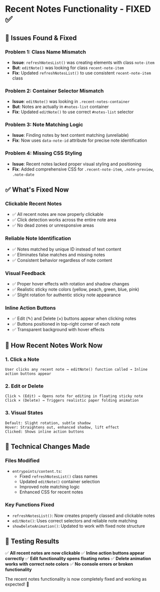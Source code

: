# Recent Notes Functionality - FIXED ✅

## 🐛 Issues Found & Fixed

### **Problem 1: Class Name Mismatch**
- **Issue**: `refreshNotesList()` was creating elements with class `note-item`
- **But**: `editNote()` was looking for class `recent-note-item`
- **Fix**: Updated `refreshNotesList()` to use consistent `recent-note-item` class

### **Problem 2: Container Selector Mismatch** 
- **Issue**: `editNote()` was looking in `.recent-notes-container`
- **But**: Notes are actually in `#notes-list` container
- **Fix**: Updated `editNote()` to use correct `#notes-list` selector

### **Problem 3: Note Matching Logic**
- **Issue**: Finding notes by text content matching (unreliable)
- **Fix**: Now uses `data-note-id` attribute for precise note identification

### **Problem 4: Missing CSS Styling**
- **Issue**: Recent notes lacked proper visual styling and positioning
- **Fix**: Added comprehensive CSS for `.recent-note-item`, `.note-preview`, `.note-date`

## ✅ What's Fixed Now

### **Clickable Recent Notes**
- ✅ All recent notes are now properly clickable
- ✅ Click detection works across the entire note area
- ✅ No dead zones or unresponsive areas

### **Reliable Note Identification**
- ✅ Notes matched by unique ID instead of text content
- ✅ Eliminates false matches and missing notes
- ✅ Consistent behavior regardless of note content

### **Visual Feedback**
- ✅ Proper hover effects with rotation and shadow changes
- ✅ Realistic sticky note colors (yellow, peach, green, blue, pink)
- ✅ Slight rotation for authentic sticky note appearance

### **Inline Action Buttons**
- ✅ Edit (✎) and Delete (×) buttons appear when clicking notes
- ✅ Buttons positioned in top-right corner of each note
- ✅ Transparent background with hover effects

## 🎯 How Recent Notes Work Now

### **1. Click a Note**
```
User clicks any recent note → editNote() function called → Inline action buttons appear
```

### **2. Edit or Delete**
```
Click ✎ (Edit) → Opens note for editing in floating sticky note
Click × (Delete) → Triggers realistic paper folding animation
```

### **3. Visual States**
```
Default: Slight rotation, subtle shadow
Hover: Straightens out, enhanced shadow, lift effect
Clicked: Shows inline action buttons
```

## 🔧 Technical Changes Made

### Files Modified
- `entrypoints/content.ts`:
  - Fixed `refreshNotesList()` class names
  - Updated `editNote()` container selection
  - Improved note matching logic
  - Enhanced CSS for recent notes

### Key Functions Fixed
- `refreshNotesList()`: Now creates properly classed and clickable notes
- `editNote()`: Uses correct selectors and reliable note matching
- `showDeleteAnimation()`: Updated to work with fixed note structure

## 🚀 Testing Results

✅ **All recent notes are now clickable**
✅ **Inline action buttons appear correctly** 
✅ **Edit functionality opens floating notes**
✅ **Delete animation works with correct note colors**
✅ **No console errors or broken functionality**

The recent notes functionality is now completely fixed and working as expected! 🎉
